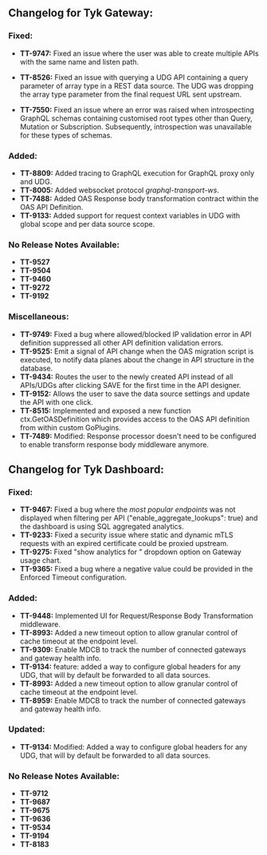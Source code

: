## Changelog for Tyk Gateway:

### Fixed:
- **TT-9747:** Fixed an issue where the user was able to create multiple APIs with the same name and listen path.

- **TT-8526:** Fixed an issue with querying a UDG API containing a query parameter of array type in a REST data source. The UDG was dropping the array type parameter from the final request URL sent upstream.

- **TT-7550:** Fixed an issue where an error was raised when introspecting GraphQL schemas containing customised root types other than Query, Mutation or Subscription. Subsequently, introspection was unavailable for these types of schemas.

### Added:
- **TT-8809:** Added tracing to GraphQL execution for GraphQL proxy only and UDG.
- **TT-8005:** Added websocket protocol _graphql-transport-ws_.
- **TT-7488:** Added OAS Response body transformation contract within the OAS API Definition.
- **TT-9133:** Added support for request context variables in UDG with global scope and per data source scope.

### No Release Notes Available:
- **TT-9527**
- **TT-9504**
- **TT-9460**
- **TT-9272**
- **TT-9192**

### Miscellaneous:
- **TT-9749:** Fixed a bug where allowed/blocked IP validation error in API definition suppressed all other API definition validation errors.
- **TT-9525:** Emit a signal of API change when the OAS migration script is executed, to notify data planes about the change in API structure in the database.
- **TT-9434:** Routes the user to the newly created API instead of all APIs/UDGs after clicking SAVE for the first time in the API designer.
- **TT-9152:** Allows the user to save the data source settings and update the API with one click.
- **TT-8515:** Implemented and exposed a new function ctx.GetOASDefinition which provides access to the OAS API definition from within custom GoPlugins.
- **TT-7489:** Modified: Response processor doesn't need to be configured to enable transform response body middleware anymore.

## Changelog for Tyk Dashboard:

### Fixed:
- **TT-9467:** Fixed a bug where the _most popular endpoints_ was not displayed when filtering per API ("enable_aggregate_lookups": true) and the dashboard is using SQL aggregated analytics.
- **TT-9233:** Fixed a security issue where static and dynamic mTLS requests with an expired certificate could be proxied upstream.
- **TT-9275:** Fixed "show analytics for <date>" dropdown option on Gateway usage chart.
- **TT-9365:** Fixed a bug where a negative value could be provided in the Enforced Timeout configuration.

### Added:
- **TT-9448:** Implemented UI for Request/Response Body Transformation middleware.
- **TT-8993:** Added a new timeout option to allow granular control of cache timeout at the endpoint level.
- **TT-9309:** Enable MDCB to track the number of connected gateways and gateway health info.
- **TT-9134:** feature: added a way to configure global headers for any UDG, that will by default be forwarded to all data sources.
- **TT-8993:** Added a new timeout option to allow granular control of cache timeout at the endpoint level.
- **TT-8959:** Enable MDCB to track the number of connected gateways and gateway health info.

### Updated:
- **TT-9134:** Modified: Added a way to configure global headers for any UDG, that will by default be forwarded to all data sources.

### No Release Notes Available:
- **TT-9712**
- **TT-9687**
- **TT-9675**
- **TT-9636**
- **TT-9534**
- **TT-9194**
- **TT-8183**

